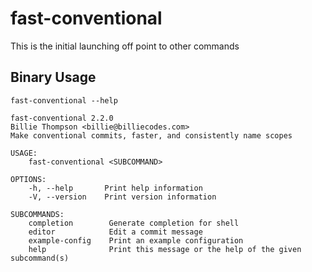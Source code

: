 # fast-conventional

This is the initial launching off point to other commands

## Binary Usage

``` shell,script(name="help",expected_exit_code=0)
fast-conventional --help
```

``` text,verify(script_name="help",stream=stdout)
fast-conventional 2.2.0
Billie Thompson <billie@billiecodes.com>
Make conventional commits, faster, and consistently name scopes

USAGE:
    fast-conventional <SUBCOMMAND>

OPTIONS:
    -h, --help       Print help information
    -V, --version    Print version information

SUBCOMMANDS:
    completion        Generate completion for shell
    editor            Edit a commit message
    example-config    Print an example configuration
    help              Print this message or the help of the given subcommand(s)
```

